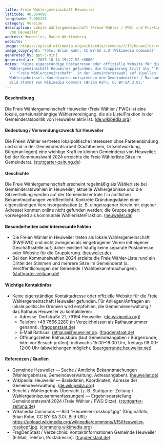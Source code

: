 ```yaml
---
title: Freie Wählergemeinschaft Heuweiler
latitude: 48.054696
longitude: 7.905291
category: Vereine
description: Lokale Wählergemeinschaft (Freie Wähler / FWG) und Fraktion im Gemeinderat
  von Heuweiler.
address: Heuweiler, Baden-Württemberg
website: ''
image: https://upload.wikimedia.org/wikipedia/commons/f/f5/Heuweiler-rosskopf.jpg
image_copyright: 'Foto: Brian Kohn, CC BY‑SA 3.0 (Wikimedia Commons)'
generated_by: gpt-5-mini
generated_at: '2025-10-14 19:27:52 +0000'
notes: 'Keine eigenständige Postadresse oder offizielle Website für die lokale Freie
  Wählergemeinschaft Heuweiler gefunden; die Gruppierung tritt als ''Freie Wähler''
  / ''Freie Wählergemeinschaft'' in der Gemeinderatswahl auf (Quellen: Gemeinde Heuweiler,
  Wahlergebnisse). Koordinaten entsprechen dem Gemeindemittel / Rathausstandort (Wikipedia).
  Bild stammt von Wikimedia Commons (Brian Kohn, CC BY‑SA 3.0).'
---
```

#### Beschreibung
Die Freie Wählergemeinschaft Heuweiler (Freie Wähler / FWG) ist eine lokale, parteiunabhängige Wählervereinigung, die als Liste/Fraktion in der Gemeinderatspolitik von Heuweiler aktiv ist. ([de.wikipedia.org](https://de.wikipedia.org/wiki/Heuweiler))

#### Bedeutung / Verwendungszweck für Heuweiler
Die Freien Wähler vertreten lokalpolitische Interessen ohne Parteienbindung und sind in der Gemeinderatsarbeit (Sachthemen, Ortsentwicklung, Bürgeranliegen) eine wichtige Kraft im kleinen Gemeinderat von Heuweiler; bei der Kommunalwahl 2024 erreichte die Freie Wählerliste Sitze im Gemeinderat. ([stuttgarter-zeitung.de](https://www.stuttgarter-zeitung.de/inhalt.gemeinderatswahl-2024-bw-heuweiler-wahlergebnis.2e11c856-bb28-483b-b995-ca2b8ed749f3.html?utm_source=openai))

#### Geschichte
Die Freie Wählergemeinschaft erscheint regelmäßig als Wählerliste bei Gemeinderatswahlen in Heuweiler; aktuelle Wahlergebnisse und die Sitzverteilung werden auf der Gemeindezentrale / in amtlichen Bekanntmachungen veröffentlicht. Konkrete Gründungsdaten einer eigenständigen Vereinsorganisation (z. B. eingetragener Verein mit eigener Adresse) konnten online nicht gefunden werden; die Gruppe agiert vorwiegend als kommunale Wählerliste/Fraktion. ([heuweiler.de](https://www.heuweiler.de/index.php?id=6&q=heuweiler&tx_solr%5Bsort%5D=type+desc))

#### Besonderheiten oder interessante Fakten
- Die Freien Wähler in Heuweiler treten als lokale Wählergemeinschaft (FW/FWG) und nicht zwingend als eingetragener Verein mit eigener Geschäftsstelle auf; daher existiert häufig keine separate Postadresse oder Website für die Gruppierung. ([heuweiler.de](https://www.heuweiler.de/index.php?id=6&q=heuweiler&tx_solr%5Bsort%5D=type+desc))  
- Bei den Kommunalwahlen 2024 erzielte die Freie Wähler‑Liste rund ein Drittel der Stimmen und mehrere Sitze im Gemeinderat (s. Veröffentlichungen der Gemeinde / Wahlbekanntmachungen). ([stuttgarter-zeitung.de](https://www.stuttgarter-zeitung.de/inhalt.gemeinderatswahl-2024-bw-heuweiler-wahlergebnis.2e11c856-bb28-483b-b995-ca2b8ed749f3.html?utm_source=openai))

#### Wichtige Kontaktinfos
- Keine eigenständige Kontaktadresse oder offizielle Website für die Freie Wählergemeinschaft Heuweiler gefunden. Für Anliegen/Anfragen an lokale politische Gremien wird empfohlen, die Gemeindeverwaltung / das Rathaus Heuweiler zu kontaktieren:  
  - Adresse: Dorfstraße 21, 79194 Heuweiler. ([de.wikipedia.org](https://de.wikipedia.org/wiki/Heuweiler))  
  - Telefon: +49 7666 2280 (in Verzeichnissen als Rathausnummer genannt). ([fragdenstaat.de](https://fragdenstaat.de/behoerde/8310/gemeinde-heuweiler/?utm_source=openai))  
  - E‑Mail Rathaus: rathaus@heuweiler.de. ([fragdenstaat.de](https://fragdenstaat.de/behoerde/8310/gemeinde-heuweiler/?utm_source=openai))  
  - Öffnungszeiten Rathausbüro (laut Gemeindeangaben / Bürgerrunde; bitte vor Besuch prüfen): mittwochs 15:00–18:00 Uhr, freitags 08:00–12:00 Uhr (abweichungen möglich). ([buergerrunde.heuweiler.net](https://buergerrunde.heuweiler.net/location/test-rathaus/?utm_source=openai))

#### Referenzen / Quellen
- Gemeinde Heuweiler — Suche / Amtliche Bekanntmachungen (Wahlergebnisse, Gemeindeverwaltung, Adressangaben). ([heuweiler.de](https://www.heuweiler.de/index.php?id=6&q=heuweiler&tx_solr%5Bsort%5D=type+desc))  
- Wikipedia: Heuweiler — Basisdaten, Koordinaten, Adresse der Gemeindeverwaltung. ([de.wikipedia.org](https://de.wikipedia.org/wiki/Heuweiler))  
- Bericht / Wahlergebnis-Übersicht (z. B. Stuttgarter Zeitung / Wahlergebniszusammenfassungen) — Ergebnisdarstellung Gemeinderatswahl 2024 (Freie Wähler / FWG Sitze). ([stuttgarter-zeitung.de](https://www.stuttgarter-zeitung.de/inhalt.gemeinderatswahl-2024-bw-heuweiler-wahlergebnis.2e11c856-bb28-483b-b995-ca2b8ed749f3.html?utm_source=openai))  
- Wikimedia Commons — Bild "Heuweiler-rosskopf.jpg" (Originalfoto, Brian Kohn, CC BY‑SA 3.0). Bild‑URL: https://upload.wikimedia.org/wikipedia/commons/f/f5/Heuweiler-rosskopf.jpg. ([commons.wikimedia.org](https://commons.wikimedia.org/wiki/File%3AHeuweiler-rosskopf.jpg))  
- FragDenStaat / Verzeichnis: Kontaktinformationen Gemeinde Heuweiler (E‑Mail, Telefon, Postadresse). ([fragdenstaat.de](https://fragdenstaat.de/behoerde/8310/gemeinde-heuweiler/?utm_source=openai))